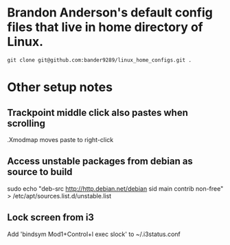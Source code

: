 # Brandon Anderson's default config files that live in home directory of Linux.

```
git clone git@github.com:bander9289/linux_home_configs.git .
```

# Other setup notes

## Trackpoint middle click also pastes when scrolling
.Xmodmap moves paste to right-click

## Access unstable packages from debian as source to build
sudo echo "deb-src http://http.debian.net/debian sid main contrib non-free" > /etc/apt/sources.list.d/unstable.list

## Lock screen from i3
Add 'bindsym Mod1+Control+l exec slock'  to ~/.i3status.conf
